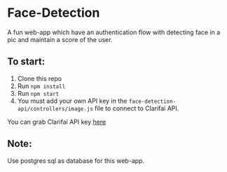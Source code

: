 # Face-Detection

A fun web-app which have an authentication flow with detecting face in a pic and maintain a score of the user.

## To start: 

1. Clone this repo
2. Run `npm install`
3. Run `npm start`
4. You must add your own API key in the `face-detection-api/controllers/image.js` file to connect to Clarifai API.

You can grab Clarifai API key [here](https://www.clarifai.com/)

## Note:
Use postgres sql as database for this web-app.
